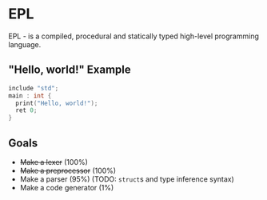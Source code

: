 # EPL
EPL - is a compiled, procedural and statically typed high-level programming language.
## "Hello, world!" Example
```c
include "std";
main : int {
  print("Hello, world!");
  ret 0;
}
```    
## Goals
* ~~Make a lexer~~ (100%)
* ~~Make a preprocessor~~ (100%)
* Make a parser (95%) (TODO: `struct`s and type inference syntax)
* Make a code generator (1%)
